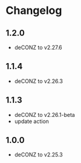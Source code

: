 # Changelog

## 1.2.0

- deCONZ to v2.27.6

## 1.1.4

- deCONZ to v2.26.3

## 1.1.3

- deCONZ to v2.26.1-beta
- update action

## 1.0.0

- deCONZ to v2.25.3


